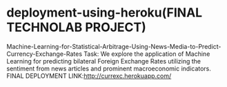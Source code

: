 # deployment-using-heroku(FINAL TECHNOLAB PROJECT)
Machine-Learning-for-Statistical-Arbitrage-Using-News-Media-to-Predict-Currency-Exchange-Rates   Task:                We explore the application of Machine Learning for predicting bilateral Foreign Exchange Rates utilizing the sentiment from news articles and prominent macroeconomic indicators.    
FINAL DEPLOYMENT LINK:http://currexc.herokuapp.com/
